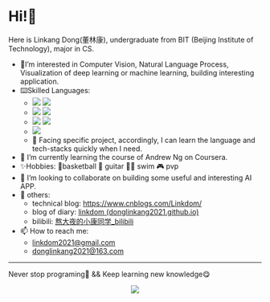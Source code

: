 # Hi!:wave:

Here is Linkang Dong(董林康), undergraduate from BIT (Beijing Institute of Technology), major in CS.

+ 👀I’m interested in Computer Vision, Natural Language Process, Visualization of deep learning or machine learning, building interesting application.
+ :keyboard:Skilled Languages: 
  + <img src="https://img.shields.io/badge/C-Compiled-informational?&labelColor=2c48aa&color=585858"> <img src="https://img.shields.io/badge/C++-Compiled-informational?&labelColor=719ace&color=585858">
  + <img src="https://img.shields.io/badge/Java-JIT-informational?&labelColor=c83aaa&color=585858&logo=java&logoColor=FFFFFF"> <img src="https://img.shields.io/badge/Kotlin-ART-informational?&labelColor=c83aaa&color=585858&logo=kotlin&logoColor=FFFFFF">
  + <img src="https://img.shields.io/badge/Python-Interpreted-informational?&labelColor=3776AB&color=585858&logo=python&logoColor=FFFFFF"> <img src="https://img.shields.io/badge/Matlab-Interpreted-informational?&labelColor=3776AB&color=585858&logo=matlab&logoColor=FFFFFF">
  + <img src="https://img.shields.io/badge/JavaScript-Interpreted-informational?&labelColor=F7DF1E&color=585858&logo=JavaScript&logoColor=FFFFFF"> 
  + :high_brightness: Facing specific project, accordingly, I can learn the language and tech-stacks quickly when I need. 
+ 🌱 I’m currently learning the course of Andrew Ng on Coursera.
+ ✨Hobbies: :basketball:basketball :guitar: guitar :swimming_man: swim :video_game: pvp
+ 💞️ I’m looking to collaborate on building some useful and interesting AI APP.
+ 🎈 others: 
  + technical blog: https://www.cnblogs.com/Linkdom/
  + blog of diary: [linkdom (donglinkang2021.github.io)](https://donglinkang2021.github.io/linkdom.github.io/)
  + bilibili: [熬大夜的小康同学_bilibili](https://space.bilibili.com/531177225)
+ 📫 How to reach me: 
  + linkdom2021@gmail.com
  + donglinkang2021@163.com


---

Never stop programing🥺 && Keep learning new knowledge😋

<html>

<div align="center"> 
	<img src="https://github-readme-stats.vercel.app/api?username=donglinkang2021&show_icons=true&theme=transparent" />
</div>

</html>



